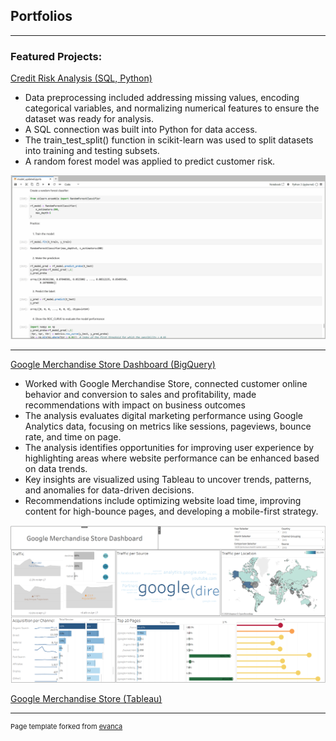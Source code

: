 ## Portfolios

---

### Featured Projects:
[Credit Risk Analysis (SQL, Python)](https://github.com/maziarmb/Credit_risk_maziarmb/blob/main/Maziar%20-%20Credit%20Risk.ipynb)
- Data preprocessing included addressing missing values, encoding categorical variables, and normalizing numerical features to ensure the dataset was ready for analysis.
- A SQL connection was built into Python for data access.
- The train_test_split() function in scikit-learn was used to split datasets into training and testing subsets.
- A random forest model was applied to predict customer risk.
<img src="images/5. prediction using randomforest, tarain test, make predictions and plot the ROC curve - panda gif Gif.gif?raw=true"/>

---
[Google Merchandise Store Dashboard (BigQuery)](https://github.com/maziarmb/Maziar---bigquery/blob/main/Bigquery.ipynb)
- Worked with Google Merchandise Store, connected customer online behavior and conversion to sales and profitability, made recommendations with impact on business outcomes
- The analysis evaluates digital marketing performance using Google Analytics data, focusing on metrics like sessions, pageviews, bounce rate, and time on page.
- The analysis identifies opportunities for improving user experience by highlighting areas where website performance can be enhanced based on data trends.
- Key insights are visualized using Tableau to uncover trends, patterns, and anomalies for data-driven decisions.
- Recommendations include optimizing website load time, improving content for high-bounce pages, and developing a mobile-first strategy.
<img src="images/google merch digital marketing.png?raw=true"/>

[Google Merchandise Store (Tableau)](https://public.tableau.com/app/profile/maziar.molaei.birgani/viz/Digitalmarketing_17358566479240/Dashboard1)


---
<p style="font-size:11px">Page template forked from <a href="https://github.com/evanca/quick-portfolio">evanca</a></p>
<!-- Remove above link if you don't want to attibute -->
